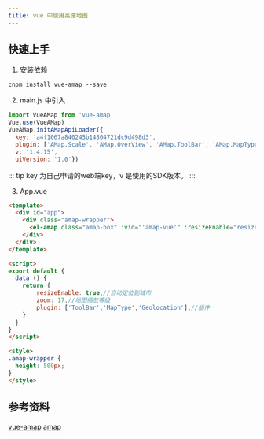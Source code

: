 ```yaml
---
title: vue 中使用高德地图
---
```


## 快速上手

1. 安装依赖

```
cnpm install vue-amap --save
```

2. main.js 中引入

```js
import VueAMap from 'vue-amap'
Vue.use(VueAMap)
VueAMap.initAMapApiLoader({
  key: 'a4f1067a840245b14804721dc9d498d3',
  plugin: ['AMap.Scale', 'AMap.OverView', 'AMap.ToolBar', 'AMap.MapType', 'AMap.PlaceSearch', 'AMap.Geolocation', 'AMap.Geocoder'],
  v: '1.4.15',
  uiVersion: '1.0'})
```
::: tip
key 为自己申请的web端key，v 是使用的SDK版本。
:::

3. App.vue

```html
<template>
  <div id="app">
    <div class="amap-wrapper">
      <el-amap class="amap-box" :vid="'amap-vue'" :resizeEnable="resizeEnable" :zoom="zoom" :plugin="plugin"></el-amap>
    </div>
  </div>
</template>

<script>
export default {
  data () {
    return {
        resizeEnable: true,//自动定位到城市
        zoom: 17,//地图缩放等级
        plugin: ['ToolBar','MapType','Geolocation'],//插件  
    }
  }
}
</script>

<style>
.amap-wrapper {
  height: 500px;
}
</style>
```

## 参考资料
[vue-amap](https://elemefe.github.io/vue-amap/#/zh-cn/introduction/install)
[amap](https://lbs.amap.com/api/javascript-api/guide/abc/quickstart)
